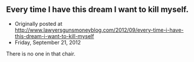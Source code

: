 ## Every time I have this dream I want to kill myself.

 * Originally posted at http://www.lawyersgunsmoneyblog.com/2012/09/every-time-i-have-this-dream-i-want-to-kill-myself
 * Friday, September 21, 2012

There is no one in that chair.